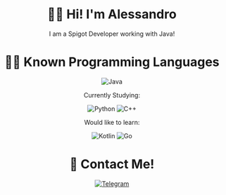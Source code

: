 <h1 align=center>🤷‍♂️ Hi! I'm Alessandro</h1>
<p align="center">I am a Spigot Developer working with Java!</p>

<h1 align=center>👨‍💻 Known Programming Languages</h1>
<p align=center>
  <img alt="Java" src="https://img.shields.io/badge/java-%23ED8B00.svg?style=for-the-badge&logo=java&logoColor=white"/>
  <p align=center>Currently Studying:<p>
  <p align=center>
     <img alt="Python" src="https://img.shields.io/badge/python-%2314354C.svg?style=for-the-badge&logo=python&logoColor=white"/>
     <img alt="C++" src="https://img.shields.io/badge/c++-%2300599C.svg?style=for-the-badge&logo=c%2B%2B&logoColor=white"/>
  </p>
   <p align=center> Would like to learn: </p>
   <p align=center>
    <img alt="Kotlin" src="https://img.shields.io/badge/kotlin-%230095D5.svg?style=for-the-badge&logo=kotlin&logoColor=white"/>
    <img alt="Go" src="https://img.shields.io/badge/go-%2300ADD8.svg?style=for-the-badge&logo=go&logoColor=white"/>
  </p>
</p>


<h1 align=center>💬 Contact Me!</h1>
<p align=center>
  <a href="https://t.me/Carcasse">
    <img alt="Telegram" src="https://img.shields.io/badge/Telegram-2CA5E0?style=for-the-badge&logo=telegram&logoColor=white" />
  <a/>
</p>
<!---
NiceCraftz/NiceCraftz is a ✨ special ✨ repository because its `README.md` (this file) appears on your GitHub profile.
You can click the Preview link to take a look at your changes.
--->
